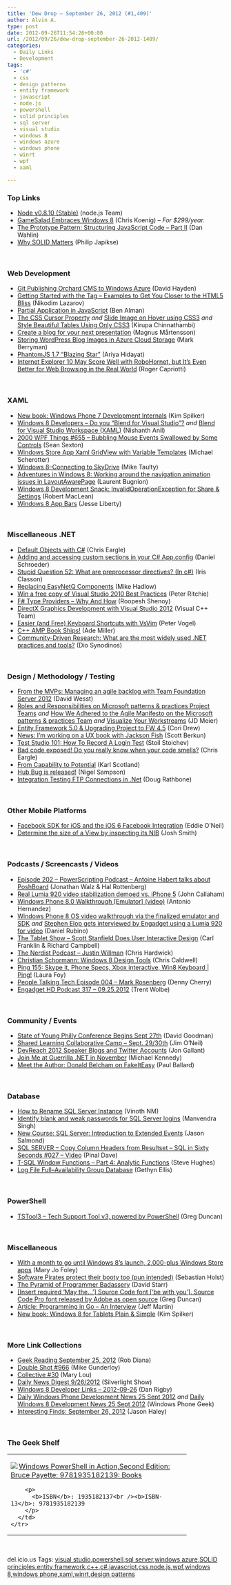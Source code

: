 ```yaml
---
title: 'Dew Drop – September 26, 2012 (#1,409)'
author: Alvin A.
type: post
date: 2012-09-26T11:54:26+00:00
url: /2012/09/26/dew-drop-september-26-2012-1409/
categories:
  - Daily Links
  - Development
tags:
  - 'c#'
  - css
  - design patterns
  - entity framework
  - javascript
  - node.js
  - powershell
  - solid principles
  - sql server
  - visual studio
  - windows 8
  - windows azure
  - windows phone
  - winrt
  - wpf
  - xaml

---
```

### <a name="top"></a>Top Links

  * <a href="http://blog.nodejs.org/2012/09/25/node-v0-8-10-stable/" target="_blank">Node v0.8.10 (Stable)</a> (node.js Team)
  * <a href="http://feedproxy.google.com/~r/ChrisKoenig/~3/sHeL0ewNYYs/" target="_blank">GameSalad Embraces Windows 8</a> (Chris Koenig) _– For $299/year._
  * <a href="http://blog.pluralsight.com/2012/09/25/the-prototype-pattern-structuring-javascript-code-part-ii/" target="_blank">The Prototype Pattern: Structuring JavaScript Code – Part II</a> (Dan Wahlin)
  * <a href="http://feedproxy.google.com/~r/Telerik/~3/lt9kbbl_0x0/why-solid-matters.aspx" target="_blank">Why SOLID Matters</a> (Philip Japikse)

&#160;

### <a name="web"></a>Web Development

  * <a href="http://www.davidhayden.me/blog/git-publishing-orchard-cms-to-windows-azure" target="_blank">Git Publishing Orchard CMS to Windows Azure</a> (David Hayden)
  * <a href="http://feedproxy.google.com/~r/Telerik/~3/W1WGjjjPkpc/getting-started-with-the-lt-canvas-gt-tag-nbsp-nbsp-examples-to-get-you-closer-to-the-html5-bliss.aspx" target="_blank">Getting Started with the <canvas> Tag – Examples to Get You Closer to the HTML5 Bliss</a> (Nikodim Lazarov)
  * <a href="http://feeds.benalman.com/~r/benalman/~3/ocpsaBY-HV4/" target="_blank">Partial Application in JavaScript</a> (Ben Alman)
  * <a href="http://www.kirupa.com/html5/css_cursor_property.htm" target="_blank">The CSS Cursor Property</a> _and_ <a href="http://www.kirupa.com/html5/slide_image_hover_using_css3.htm" target="_blank">Slide Image on Hover using CSS3</a> _and_ <a href="http://www.kirupa.com/html5/style_beautiful_tables_using_only_css.htm" target="_blank">Style Beautiful Tables Using Only CSS3</a> (Kirupa Chinnathambi)
  * <a href="http://feeds.magnusmartensson.com/~r/magnusmartensson/~3/NsTqhGRHhY0/Create-a-blog-for-your-next-presentation.aspx" target="_blank">Create a blog for your next presentation</a> (Magnus Mårtensson)
  * <a href="http://www.cloudydeveloper.com/storing-wordpress-blog-images-in-azure-cloud-storage/" target="_blank">Storing WordPress Blog Images in Azure Cloud Storage</a> (Mark Berryman)
  * <a href="http://ariya.ofilabs.com/2012/09/phantomjs-1-7-blazing-star.html" target="_blank">PhantomJS 1.7 “Blazing Star”</a> (Ariya Hidayat)
  * <a href="http://windowsteamblog.com/ie/b/ie/archive/2012/09/25/internet-explorer-10-may-score-well-with-robohornet-but-it-s-even-better-for-web-browsing-in-the-real-world.aspx" target="_blank">Internet Explorer 10 May Score Well with RoboHornet, but It’s Even Better for Web Browsing in the Real World</a> (Roger Capriotti)

&#160;

### <a name="silverlight"></a>XAML

  * <a href="http://blogs.msdn.com/b/microsoft_press/archive/2012/09/25/new-book-windows-phone-7-development-internals.aspx" target="_blank">New book: Windows Phone 7 Development Internals</a> (Kim Spilker)
  * <a href="http://www.infragistics.com/community/blogs/nanil/archive/2012/09/25/windows-8-developers-do-you-blend-for-visual-studio.aspx" target="_blank">Windows 8 Developers – Do you “Blend for Visual Studio”?</a> _and_ <a href="http://www.infragistics.com/community/blogs/nanil/archive/2012/09/25/blend-for-visual-studio-workspace-xaml.aspx" target="_blank">Blend for Visual Studio Workspace (XAML)</a> (Nishanth Anil)
  * <a href="http://wpf.2000things.com/2012/09/26/655-bubbling-mouse-events-swallowed-by-some-controls/" target="_blank">2000 WPF Things #655 – Bubbling Mouse Events Swallowed by Some Controls</a> (Sean Sexton)
  * <a href="http://feedproxy.google.com/~r/Synergist/~3/EKZbtHmfmOo/windows-store-app-xaml-gridview-with-variable-templates.aspx" target="_blank">Windows Store App Xaml GridView with Variable Templates</a> (Michael Scherotter)
  * <a href="http://feedproxy.google.com/~r/mtaulty/~3/-hMr-lBfJe8/windows-8-connecting-to-live-skydrive.aspx" target="_blank">Windows 8–Connecting to SkyDrive</a> (Mike Taulty)
  * <a href="http://feedproxy.google.com/~r/galasoft/~3/wOXcAE2VwOs/adventures-in-windows-8-working-around-the-navigation-animation-issues.aspx" target="_blank">Adventures in Windows 8: Working around the navigation animation issues in LayoutAwarePage</a> (Laurent Bugnion)
  * <a href="http://mobile.dzone.com/articles/windows-8-development-snack-0" target="_blank">Windows 8 Development Snack: InvalidOperationException for Share & Settings</a> (Robert MacLean)
  * <a href="http://feedproxy.google.com/~r/Telerik/~3/qqEtJVrftjo/windows-8-app-bars.aspx" target="_blank">Windows 8 App Bars</a> (Jesse Liberty)

&#160;

### <a name="dotnet"></a>Miscellaneous .NET

  * <a href="http://www.kodefuguru.com/post/2012/09/25/Default-Objects-with-C.aspx" target="_blank">Default Objects with C#</a> (Chris Eargle)
  * <a href="http://geekswithblogs.net/deadlydog/archive/2012/09/25/adding-and-accessing-custom-sections-in-your-c-app.config.aspx" target="_blank">Adding and accessing custom sections in your C# App.config</a> (Daniel Schroeder)
  * <a href="http://www.irisclasson.com/2012/09/24/stupid-question-52-what-are-preprocessor-directives-in-c/" target="_blank">Stupid Question 52: What are preprocessor directives? (In c#)</a> (Iris Classon)
  * <a href="http://feedproxy.google.com/~r/CodeRant/~3/juqaMRlmYsM/replacing-easynetq-components.html" target="_blank">Replacing EasyNetQ Components</a> (Mike Hadlow)
  * <a href="http://feedproxy.google.com/~r/PeterRitchiesMvpBlog/~3/lA7-09qLc6I/win-a-free-copy-of-visual-studio-2010-best-practices.aspx" target="_blank">Win a free copy of Visual Studio 2010 Best Practices</a> (Peter Ritchie)
  * <a href="http://www.infoq.com/news/2012/09/fsharp-type-providers" target="_blank">F# Type Providers – Why And How</a> (Roopesh Shenoy)
  * <a href="http://blogs.msdn.com/b/vcblog/archive/2012/09/25/10352262.aspx" target="_blank">DirectX Graphics Development with Visual Studio 2012</a> (Visual C++ Team)
  * <a href="http://visualstudiomagazine.com/blogs/tool-tracker/2012/09/easier-keyboard-shortcuts-with-vsvim.aspx" target="_blank">Easier (and Free) Keyboard Shortcuts with VsVim</a> (Peter Vogel)
  * <a href="http://www.ademiller.com/blogs/tech/2012/09/c-amp-book-ships/" target="_blank">C++ AMP Book Ships!</a> (Ade Miller)
  * <a href="http://www.infoq.com/news/2012/09/net-practices-tools" target="_blank">Community-Driven Research: What are the most widely used .NET practices and tools?</a> (Dio Synodinos)

&#160;

### <a name="design"></a>Design / Methodology / Testing

  * <a href="http://blogs.msdn.com/b/microsoft_press/archive/2012/09/25/from-the-mvps-managing-an-agile-backlog-with-team-foundation-server-2012.aspx" target="_blank">From the MVPs: Managing an agile backlog with Team Foundation Server 2012</a> (David Wesst)
  * <a href="http://feedproxy.google.com/~r/jmeier/~3/ynNQs6znju8/roles-and-responsibilities-on-microsoft-patterns-amp-practices-project-teams.aspx" target="_blank">Roles and Responsibilities on Microsoft patterns & practices Project Teams</a> _and_ <a href="http://feedproxy.google.com/~r/jmeier/~3/31oIH0nuwpU/how-we-adhered-to-the-agile-manifesto-on-the-microsoft-patterns-amp-practices-team.aspx" target="_blank">How We Adhered to the Agile Manifesto on the Microsoft patterns & practices Team</a> _and_ <a href="http://feedproxy.google.com/~r/jmeier/~3/Uf9uM6iPamo/visualize-your-workstreams.aspx" target="_blank">Visualize Your Workstreams</a> (JD Meier)
  * <a href="http://truncatedcodr.wordpress.com/2012/09/25/entity-framework-5-0-upgrading-project-to-fw-4-5/" target="_blank">Entity Framework 5.0 & Upgrading Project to FW 4.5</a> (Cori Drew)
  * <a href="http://www.scottberkun.com/blog/2012/news-im-working-on-a-ux-book-with-jackson-fish/" target="_blank">News: I’m working on a UX book with Jackson Fish</a> (Scott Berkun)
  * <a href="http://feedproxy.google.com/~r/TestStudio/~3/ue5T5iBlL4k/Test-Studio-101-How-To-Record-A-Login-Test.aspx" target="_blank">Test Studio 101: How To Record A Login Test</a> (Stoil Stoichev)
  * <a href="http://feedproxy.google.com/~r/Telerik/~3/etkQivX7ZS4/bad-code-exposed-do-you-really-know-when-your-code-smells.aspx" target="_blank">Bad code exposed! Do you really know when your code smells?</a> (Chris Eargle)
  * <a href="http://availagility.co.uk/2012/09/25/from-capability-to-potential/?utm_source=rss&utm_medium=rss&utm_campaign=from-capability-to-potential" target="_blank">From Capability to Potential</a> (Karl Scotland)
  * <a href="http://compiledexperience.com/blog/posts/hub-bug-is-released" target="_blank">Hub Bug is released!</a> (Nigel Sampson)
  * <a href="http://feedproxy.google.com/~r/DiaryOfANinja/~3/65MJZmCBEXI/integration-testing-ftp-connections-in-net" target="_blank">Integration Testing FTP Connections in .Net</a> (Doug Rathbone)

&#160;

### <a name="mobile"></a>Other Mobile Platforms

  * <a href="http://developers.facebook.com/blog/post/2012/09/25/facebook-sdk-for-ios-and-the-ios-6-facebook-integration/" target="_blank">Facebook SDK for iOS and the iOS 6 Facebook Integration</a> (Eddie O&#8217;Neil)
  * <a href="http://ijoshsmith.com/2012/09/25/determine-the-size-of-a-view-by-inspecting-its-nib/" target="_blank">Determine the size of a View by inspecting its NIB</a> (Josh Smith)

&#160;

### <a name="podcasts"></a>Podcasts / Screencasts / Videos

  * <a href="http://feedproxy.google.com/~r/Powerscripting/~3/qmmVjlie7W0/episode-202-power-scripting-podcast-antoine-habert-talks-about-posh-board" target="_blank">Episode 202 &#8211; PowerScripting Podcast &#8211; Antoine Habert talks about PoshBoard</a> (Jonathan Walz & Hal Rottenberg)
  * <a href="http://www.neowin.net/news/real-lumia-920-video-stabilization-demoed-vs-iphone-5" target="_blank">Real Lumia 920 video stabilization demoed vs. iPhone 5</a> (John Callaham)
  * <a href="http://www.wp7connect.com/2012/09/25/windows-phone-8-0-walkthrough-emulator-video/" target="_blank">Windows Phone 8.0 Walkthrough [Emulator] (video)</a> (Antonio Hernandez)
  * <a href="http://feedproxy.google.com/~r/wmexperts/~3/hFTmLh-mcIE/story01.htm" target="_blank">Windows Phone 8 OS video walkthrough via the finalized emulator and SDK</a> _and_ <a href="http://feedproxy.google.com/~r/wmexperts/~3/rK--2hCsNJA/story01.htm" target="_blank">Stephen Elop gets interviewed by Engadget using a Lumia 920 for video</a> (Daniel Rubino)
  * <a href="http://www.thetabletshow.com/default.aspx?ShowNum=51" target="_blank">The Tablet Show &#8211; Scott Stanfield Does User Interactive Design</a> (Carl Franklin & Richard Campbell)
  * <a href="http://nerdist.libsyn.com/justin-willman" target="_blank">The Nerdist Podcast &#8211; Justin Willman</a> (Chris Hardwick)
  * <a href="http://channel9.msdn.com/Blogs/Bytes+by+MSDN/Bytes-by-MSDN-Windows-8-Design-Tools" target="_blank">Christian Schormann: Windows 8 Design Tools</a> (Chris Caldwell)
  * <a href="http://channel9.msdn.com/Shows/PingShow/Ping-155-Skype-it-Phone-Specs-Xbox-interactive-Win8-Keyboard" target="_blank">Ping 155: Skype it, Phone Specs, Xbox interactive, Win8 Keyboard | Ping!</a> (Laura Foy)
  * <a href="http://feedproxy.google.com/~r/PeopleTalkingTech/~3/nXsGGgLr5Eo/episode-004-mark-rosenberg" target="_blank">People Talking Tech Episode 004 – Mark Rosenberg</a> (Denny Cherry)
  * <a href="http://www.engadget.com/2012/09/25/engadget-hd-podcast-317-09-25-2012/" target="_blank">Engadget HD Podcast 317 &#8211; 09.25.2012</a> (Trent Wolbe)

&#160;

### <a name="events"></a>Community / Events

  * <a href="http://geekadelphia.com/2012/09/25/state-of-young-philly-conference-begins-sept-27th/" target="_blank">State of Young Philly Conference Begins Sept 27th</a> (David Goodman)
  * <a href="http://blogs.msdn.com/b/jimoneil/archive/2012/09/25/shared-learning-collaborative-camp-sept-29-30th.aspx" target="_blank">Shared Learning Collaborative Camp – Sept. 29/30th</a> (Jim O&#8217;Neil)
  * <a href="http://feedproxy.google.com/~r/jongallant/~3/Pukoa683ayI/devreach2012-speakers.html" target="_blank">DevReach 2012 Speaker Blogs and Twitter Accounts</a> (Jon Gallant)
  * <a href="http://feedproxy.google.com/~r/MichaelCKennedysWeblog/~3/Q_S2681VsMo/" target="_blank">Join Me at Guerrilla .NET in November</a> (Michael Kennedy)
  * <a href="http://blog.pluralsight.com/2012/09/25/meet-the-author-donald-belcham-on-fakeiteasy/" target="_blank">Meet the Author: Donald Belcham on FakeItEasy</a> (Paul Ballard)

&#160;

### <a name="sql"></a>Database

  * <a href="http://feedproxy.google.com/~r/sqlserverpedia/~3/S0c_mQhgiqg/" target="_blank">How to Rename SQL Server Instance</a> (Vinoth NM)
  * <a href="http://feedproxy.google.com/~r/MSSQLTips-LatestSqlServerTips/~3/7aGuUijyIUc/tip.asp" target="_blank">Identify blank and weak passwords for SQL Server logins</a> (Manvendra Singh)
  * <a href="http://blog.pluralsight.com/2012/09/25/new-course-sql-server-introduction-to-extended-events/" target="_blank">New Course: SQL Server: Introduction to Extended Events</a> (Jason Salmond)
  * <a href="http://blog.sqlauthority.com/2012/09/26/sql-server-copy-column-headers-from-resultset-sql-in-sixty-seconds-027-video/" target="_blank">SQL SERVER – Copy Column Headers from Resultset – SQL in Sixty Seconds #027 – Video</a> (Pinal Dave)
  * <a href="http://blogs.lessthandot.com/index.php/DataMgmt/DBProgramming/MSSQLServer/t-sql-window-functions-part-4" target="_blank">T-SQL Window Functions &#8211; Part 4: Analytic Functions</a> (Steve Hughes)
  * <a href="http://www.sqlservercentral.com/blogs/sqldbauk/2012/09/26/log-file-fullavailability-group-database/" target="_blank">Log File Full–Availability Group Database</a> (Gethyn Ellis)

&#160;

### <a name="ps"></a>PowerShell

  * <a href="http://coolthingoftheday.blogspot.com/2012/09/tstool3-tech-support-tool-v3-powered-by.html" target="_blank">TSTool3 &#8211; Tech Support Tool v3, powered by PowerShell</a> (Greg Duncan)

&#160;

### <a name="misc"></a>Miscellaneous

  * <a href="http://www.zdnet.com/with-a-month-to-go-until-windows-8s-launch-2000-plus-windows-store-apps-7000004790/" target="_blank">With a month to go until Windows 8&#8217;s launch, 2,000-plus Windows Store apps</a> (Mary Jo Foley)
  * <a href="http://www.vnext.org/software-pirates-protect-their-booty-too-pun-intended" target="_blank">Software Pirates protect their booty too (pun intended)</a> (Sebastian Holst)
  * <a href="http://feedproxy.google.com/~r/ElegantCode/~3/C3N5KLzW-KY/" target="_blank">The Pyramid of Programmer Badassery</a> (David Starr)
  * <a href="http://coolthingoftheday.blogspot.com/2012/09/insert-required-source-code-font-with.html" target="_blank">[Insert required &#8216;May the&#8230;&#8217;] Source Code font [&#8216;be with you&#8217;]. Source Code Pro font released by Adobe as open source</a> (Greg Duncan)
  * <a href="http://www.infoq.com/articles/programming_in_go" target="_blank">Article: Programming in Go &#8211; An Interview</a> (Jeff Martin)
  * <a href="http://blogs.msdn.com/b/microsoft_press/archive/2012/09/25/new-book-windows-8-for-tablets-plain-amp-simple.aspx" target="_blank">New book: Windows 8 for Tablets Plain & Simple</a> (Kim Spilker)

&#160;

### <a name="links"></a>More Link Collections

  * <a href="http://feedproxy.google.com/~r/RegularGeek/~3/D2qY20SiSsw/" target="_blank">Geek Reading September 25, 2012</a> (Rob Diana)
  * <a href="http://afreshcup.com/home/2012/9/26/double-shot-966.html" target="_blank">Double Shot #966</a> (Mike Gunderloy)
  * <a href="http://tympanus.net/codrops/collective/collective-30/" target="_blank">Collective #30</a> (Mary Lou)
  * <a href="http://feedproxy.google.com/~r/silverlightshow/~3/fbaBSWhAJ7k/Daily-News-Digest-9-26-2012.aspx" target="_blank">Daily News Digest 9/26/2012</a> (Silverlight Show)
  * <a href="http://feedproxy.google.com/~r/DanRigby/~3/2QI-9WQPkU8/" target="_blank">Windows 8 Developer Links – 2012-09-26</a> (Dan Rigby)
  * <a href="http://feedproxy.google.com/~r/Windowsphonegeek/~3/stn-oGqdMto/Daily-Windows-Phone-Development-News-25-Sept-2012" target="_blank">Daily Windows Phone Development News 25 Sept 2012</a> _and_ <a href="http://www.windowsphonegeek.com/windows-8-news/Daily-Windows-8-Development-News-25-Sept-2012" target="_blank">Daily Windows 8 Development News 25 Sept 2012</a> (Windows Phone Geek)
  * <a href="http://jasonhaley.com/blog/post.aspx?id=bb2c8b15-bf98-4710-a3fe-9bd66fa4fde2" target="_blank">Interesting Finds: September 26, 2012</a> (Jason Haley)

&#160;

### <a name="shelf"></a>The Geek Shelf

<div style="padding-bottom: 0px; margin: 0px; padding-left: 0px; padding-right: 0px; display: inline; float: none; padding-top: 0px" id="scid:7dc1bd33-94bd-46fd-a20b-0131235bcd47:3e734830-1903-4136-81b9-eeaec49ffdab" class="wlWriterEditableSmartContent">
  <table cellspacing="0" cellpadding="2" width="400" border="0" unselectable="on">
    <tr>
      <td valign="top" width="400">
        <p>
          <a title="Windows PowerShell in Action,Second Edition: Bruce Payette: 9781935182139: Books" href="http://www.amazon.com/exec/obidos/ASIN/1935182137/alvinashcraft-20"><img data-recalc-dims="1" decoding="async" src="https://i0.wp.com/images.amazon.com/images/P/1935182137.01.MZZZZZZZ.jpg?w=660" border="0" align="left" style="float:left" />Windows PowerShell in Action,Second Edition: Bruce Payette: 9781935182139: Books</a>
        </p>
        
        <p>
          <b>ISBN</b>: 1935182137<br /><b>ISBN-13</b>: 9781935182139
        </p>
      </td>
    </tr>
  </table>
</div>

&#160;

<div style="padding-bottom: 0px; margin: 0px; padding-left: 0px; padding-right: 0px; display: inline; float: none; padding-top: 0px" id="scid:0767317B-992E-4b12-91E0-4F059A8CECA8:ce23e13b-9400-4a00-b819-3db6badec34c" class="wlWriterEditableSmartContent">
  del.icio.us Tags: <a href="http://del.icio.us/popular/visual+studio" rel="tag">visual studio</a>,<a href="http://del.icio.us/popular/powershell" rel="tag">powershell</a>,<a href="http://del.icio.us/popular/sql+server" rel="tag">sql server</a>,<a href="http://del.icio.us/popular/windows+azure" rel="tag">windows azure</a>,<a href="http://del.icio.us/popular/SOLID+principles" rel="tag">SOLID principles</a>,<a href="http://del.icio.us/popular/entity+framework" rel="tag">entity framework</a>,<a href="http://del.icio.us/popular/c%2b%2b" rel="tag">c++</a>,<a href="http://del.icio.us/popular/c%23" rel="tag">c#</a>,<a href="http://del.icio.us/popular/javascript" rel="tag">javascript</a>,<a href="http://del.icio.us/popular/css" rel="tag">css</a>,<a href="http://del.icio.us/popular/node.js" rel="tag">node.js</a>,<a href="http://del.icio.us/popular/wpf" rel="tag">wpf</a>,<a href="http://del.icio.us/popular/windows+8" rel="tag">windows 8</a>,<a href="http://del.icio.us/popular/windows+phone" rel="tag">windows phone</a>,<a href="http://del.icio.us/popular/xaml" rel="tag">xaml</a>,<a href="http://del.icio.us/popular/winrt" rel="tag">winrt</a>,<a href="http://del.icio.us/popular/design+patterns" rel="tag">design patterns</a>
</div>
